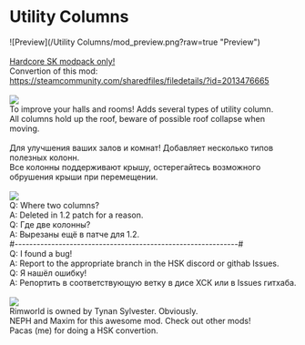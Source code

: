 # Utility Columns
![Preview](/Utility Columns/mod_preview.png?raw=true "Preview")<br><br>
[Hardcore SK modpack only!](https://github.com/skyarkhangel/Hardcore-SK/tree/development)
<br>
Convertion of this mod:<br>
https://steamcommunity.com/sharedfiles/filedetails/?id=2013476665
<br><br>
<img src="https://i.imgur.com/svEwA2k.png">
<br>
To improve your halls and rooms! Adds several types of utility column.<br>
All columns hold up the roof, beware of possible roof collapse when moving.<br>
<br>
Для улучшения ваших залов и комнат! Добавляет несколько типов полезных колонн.<br>
Все колонны поддерживают крышу, остерегайтесь возможного обрушения крыши при перемещении.<br><br>
<img src="https://i.imgur.com/5KVUmeE.png"><br>
Q: Where two columns?<br>
A: Deleted in 1.2 patch for a reason.<br>
Q: Где две колонны?<br>
A: Вырезаны ещё в патче для 1.2.<br>
#-------------------------------------------------------------#<br>
Q: I found a bug!<br>
A: Report to the appropriate branch in the HSK discord or githab Issues.<br>
Q: Я нашёл ошибку!<br>
A: Репортить в соответствующую ветку в дисе ХСК или в Issues гитхаба.<br>
<br>
<img src="https://i.imgur.com/fdngbbh.png">
<br>
Rimworld is owned by Tynan Sylvester. Obviously.<br>
NEPH and Maxim for this awesome mod. Check out other mods!<br>
Pacas (me) for doing a HSK convertion.<br>
